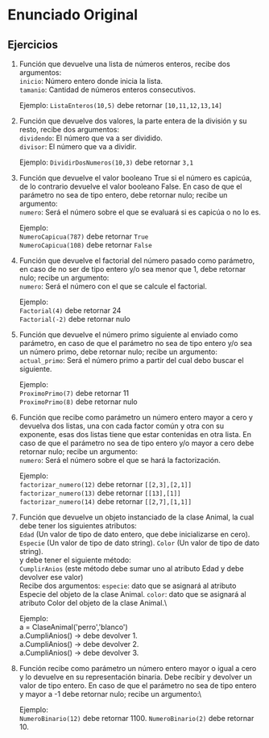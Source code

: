 # Enunciado Original

## Ejercicios

1. Función que devuelve una lista de números enteros, recibe dos argumentos:\
    `inicio`: Número entero donde inicia la lista.\
    `tamanio`: Cantidad de números enteros consecutivos.

    Ejemplo: `ListaEnteros(10,5)` debe retornar `[10,11,12,13,14]`

2. Función que devuelve dos valores, la parte entera de la división y su resto,
  recibe dos argumentos:\
  `dividendo`: El número que va a ser dividido.\
  `divisor`: El número que va a dividir.

    Ejemplo: `DividirDosNumeros(10,3)` debe retornar `3,1`

3. Función que devuelve el valor booleano True si el número es capicúa, de lo
  contrario devuelve el valor booleano False.
  En caso de que el parámetro no sea de tipo entero, debe retornar nulo; recibe
  un argumento:\
  `numero`: Será el número sobre el que se evaluará si es capicúa o no lo es.

    Ejemplo:\
    `NumeroCapicua(787)` debe retornar `True`\
    `NumeroCapicua(108)` debe retornar `False`

4. Función que devuelve el factorial del número pasado como parámetro, en caso de no
  ser de tipo entero y/o sea menor que 1, debe retornar nulo; recibe un argumento:\
  `numero`: Será el número con el que se calcule el factorial.

    Ejemplo:\
    `Factorial(4)` debe retornar 24\
    `Factorial(-2)` debe retornar nulo

5. Función que devuelve el número primo siguiente al enviado como parámetro, en caso
  de que el parámetro no sea de tipo entero y/o sea un número primo, debe retornar
  nulo; recibe un argumento:\
  `actual_primo`: Será el número primo a partir del cual debo buscar el siguiente.

    Ejemplo:\
    `ProximoPrimo(7)` debe retornar 11\
    `ProximoPrimo(8)` debe retornar nulo

6. Función que recibe como parámetro un número entero mayor a cero y devuelva dos listas,
  una con cada factor común y otra con su exponente, esas dos listas tiene que estar
  contenidas en otra lista. En caso de que el parámetro no sea de tipo entero y/o mayor
  a cero debe retornar nulo; recibe un argumento:\
  `numero`: Será el número sobre el que se hará la factorización.

    Ejemplo:\
    `factorizar_numero(12)` debe retornar `[[2,3],[2,1]]`\
    `factorizar_numero(13)` debe retornar `[[13],[1]]`\
    `factorizar_numero(14)` debe retornar `[[2,7],[1,1]]`

7. Función que devuelve un objeto instanciado de la clase Animal, la cual debe tener los
  siguientes atributos:\
  `Edad` (Un valor de tipo de dato entero, que debe inicializarse en cero).
  `Especie` (Un valor de tipo de dato string).
  `Color` (Un valor de tipo de dato string).\
  y debe tener el siguiente método:\
  `CumplirAnios` (este método debe sumar uno al atributo Edad y debe devolver ese valor)\
  Recibe dos argumentos:
  `especie`: dato que se asignará al atributo Especie del objeto de la clase Animal.
  `color`: dato que se asignará al atributo Color del objeto de la clase Animal.\

    Ejemplo:\
    a = ClaseAnimal('perro','blanco')\
    a.CumpliAnios() -> debe devolver 1.\
    a.CumpliAnios() -> debe devolver 2.\
    a.CumpliAnios() -> debe devolver 3.

8. Función recibe como parámetro un número entero mayor o igual a cero y lo devuelve en
  su representación binaria. Debe recibir y devolver un valor de tipo entero. En caso de
  que el parámetro no sea de tipo entero y mayor a -1 debe retornar nulo; recibe un
  argumento:\

    Ejemplo:\
    `NumeroBinario(12)` debe retornar 1100. 
    `NumeroBinario(2)` debe retornar 10. 

